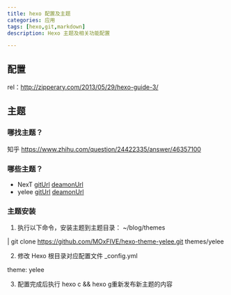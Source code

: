 ```yaml
---
title: hexo 配置及主题
categories: 应用
tags: [hexo,git,markdown]
description: Hexo 主题及相关功能配置

---
```


## 配置
rel：http://zipperary.com/2013/05/29/hexo-guide-3/

## 主题

### 哪找主题？

知乎 https://www.zhihu.com/question/24422335/answer/46357100


### 哪些主题？ 

- NexT [gitUrl](http://github.com/iissnan/hexo-theme-next) [deamonUrl](http://notes.iissnan.com)
- yelee [gitUrl](https://github.com/MOxFIVE/hexo-theme-yelee) [deamonUrl](http://moxfive.xyz/)


### 主题安装

1. 执行以下命令，安装主题到主题目录： ~/blog/themes

 | git clone https://github.com/MOxFIVE/hexo-theme-yelee.git themes/yelee

2. 修改 Hexo 根目录对应配置文件 _config.yml

 theme: yelee
 
3. 配置完成后执行 hexo c && hexo g重新发布新主题的内容